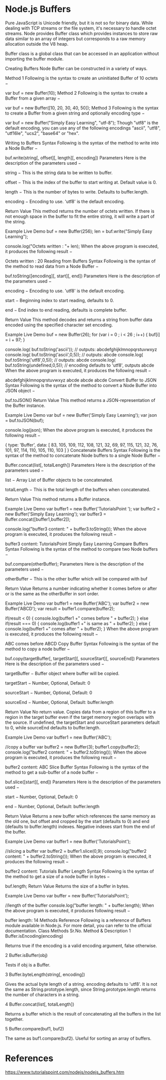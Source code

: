 # Node.js Buffers

Pure JavaScript is Unicode friendly, but it is not so for binary data. While dealing with TCP streams or the file system, it's necessary to handle octet streams. Node provides Buffer class which provides instances to store raw data similar to an array of integers but corresponds to a raw memory allocation outside the V8 heap.

Buffer class is a global class that can be accessed in an application without importing the buffer module.

Creating Buffers
Node Buffer can be constructed in a variety of ways.

Method 1
Following is the syntax to create an uninitiated Buffer of 10 octets −

var buf = new Buffer(10);
Method 2
Following is the syntax to create a Buffer from a given array −

var buf = new Buffer([10, 20, 30, 40, 50]);
Method 3
Following is the syntax to create a Buffer from a given string and optionally encoding type −

var buf = new Buffer("Simply Easy Learning", "utf-8");
Though "utf8" is the default encoding, you can use any of the following encodings "ascii", "utf8", "utf16le", "ucs2", "base64" or "hex".

Writing to Buffers
Syntax
Following is the syntax of the method to write into a Node Buffer −

buf.write(string[, offset][, length][, encoding])
Parameters
Here is the description of the parameters used −

string − This is the string data to be written to buffer.

offset − This is the index of the buffer to start writing at. Default value is 0.

length − This is the number of bytes to write. Defaults to buffer.length.

encoding − Encoding to use. 'utf8' is the default encoding.

Return Value
This method returns the number of octets written. If there is not enough space in the buffer to fit the entire string, it will write a part of the string.

Example
Live Demo
buf = new Buffer(256);
len = buf.write("Simply Easy Learning");

console.log("Octets written : "+  len);
When the above program is executed, it produces the following result −

Octets written : 20
Reading from Buffers
Syntax
Following is the syntax of the method to read data from a Node Buffer −

buf.toString([encoding][, start][, end])
Parameters
Here is the description of the parameters used −

encoding − Encoding to use. 'utf8' is the default encoding.

start − Beginning index to start reading, defaults to 0.

end − End index to end reading, defaults is complete buffer.

Return Value
This method decodes and returns a string from buffer data encoded using the specified character set encoding.

Example
Live Demo
buf = new Buffer(26);
for (var i = 0 ; i < 26 ; i++) {
  buf[i] = i + 97;
}

console.log( buf.toString('ascii'));       // outputs: abcdefghijklmnopqrstuvwxyz
console.log( buf.toString('ascii',0,5));   // outputs: abcde
console.log( buf.toString('utf8',0,5));    // outputs: abcde
console.log( buf.toString(undefined,0,5)); // encoding defaults to 'utf8', outputs abcde
When the above program is executed, it produces the following result −

abcdefghijklmnopqrstuvwxyz
abcde
abcde
abcde
Convert Buffer to JSON
Syntax
Following is the syntax of the method to convert a Node Buffer into JSON object −

buf.toJSON()
Return Value
This method returns a JSON-representation of the Buffer instance.

Example
Live Demo
var buf = new Buffer('Simply Easy Learning');
var json = buf.toJSON(buf);

console.log(json);
When the above program is executed, it produces the following result −

{ type: 'Buffer',
   data:
   [
      83,
      105,
      109,
      112,
      108,
      121,
      32,
      69,
      97,
      115,
      121,
      32,
      76,
      101,
      97,
      114,
      110,
      105,
      110,
      103
   ]
}
Concatenate Buffers
Syntax
Following is the syntax of the method to concatenate Node buffers to a single Node Buffer −

Buffer.concat(list[, totalLength])
Parameters
Here is the description of the parameters used −

list − Array List of Buffer objects to be concatenated.

totalLength − This is the total length of the buffers when concatenated.

Return Value
This method returns a Buffer instance.

Example
Live Demo
var buffer1 = new Buffer('TutorialsPoint ');
var buffer2 = new Buffer('Simply Easy Learning');
var buffer3 = Buffer.concat([buffer1,buffer2]);

console.log("buffer3 content: " + buffer3.toString());
When the above program is executed, it produces the following result −

buffer3 content: TutorialsPoint Simply Easy Learning
Compare Buffers
Syntax
Following is the syntax of the method to compare two Node buffers −

buf.compare(otherBuffer);
Parameters
Here is the description of the parameters used −

otherBuffer − This is the other buffer which will be compared with buf

Return Value
Returns a number indicating whether it comes before or after or is the same as the otherBuffer in sort order.

Example
Live Demo
var buffer1 = new Buffer('ABC');
var buffer2 = new Buffer('ABCD');
var result = buffer1.compare(buffer2);

if(result < 0) {
   console.log(buffer1 +" comes before " + buffer2);
} else if(result === 0) {
   console.log(buffer1 +" is same as " + buffer2);
} else {
   console.log(buffer1 +" comes after " + buffer2);
}
When the above program is executed, it produces the following result −

ABC comes before ABCD
Copy Buffer
Syntax
Following is the syntax of the method to copy a node buffer −

buf.copy(targetBuffer[, targetStart][, sourceStart][, sourceEnd])
Parameters
Here is the description of the parameters used −

targetBuffer − Buffer object where buffer will be copied.

targetStart − Number, Optional, Default: 0

sourceStart − Number, Optional, Default: 0

sourceEnd − Number, Optional, Default: buffer.length

Return Value
No return value. Copies data from a region of this buffer to a region in the target buffer even if the target memory region overlaps with the source. If undefined, the targetStart and sourceStart parameters default to 0, while sourceEnd defaults to buffer.length.

Example
Live Demo
var buffer1 = new Buffer('ABC');

//copy a buffer
var buffer2 = new Buffer(3);
buffer1.copy(buffer2);
console.log("buffer2 content: " + buffer2.toString());
When the above program is executed, it produces the following result −

buffer2 content: ABC
Slice Buffer
Syntax
Following is the syntax of the method to get a sub-buffer of a node buffer −

buf.slice([start][, end])
Parameters
Here is the description of the parameters used −

start − Number, Optional, Default: 0

end − Number, Optional, Default: buffer.length

Return Value
Returns a new buffer which references the same memory as the old one, but offset and cropped by the start (defaults to 0) and end (defaults to buffer.length) indexes. Negative indexes start from the end of the buffer.

Example
Live Demo
var buffer1 = new Buffer('TutorialsPoint');

//slicing a buffer
var buffer2 = buffer1.slice(0,9);
console.log("buffer2 content: " + buffer2.toString());
When the above program is executed, it produces the following result −

buffer2 content: Tutorials
Buffer Length
Syntax
Following is the syntax of the method to get a size of a node buffer in bytes −

buf.length;
Return Value
Returns the size of a buffer in bytes.

Example
Live Demo
var buffer = new Buffer('TutorialsPoint');

//length of the buffer
console.log("buffer length: " + buffer.length);
When the above program is executed, it produces following result −

buffer length: 14
Methods Reference
Following is a reference of Buffers module available in Node.js. For more detail, you can refer to the official documentation.
Class Methods
Sr.No.	Method & Description
1
Buffer.isEncoding(encoding)

Returns true if the encoding is a valid encoding argument, false otherwise.

2
Buffer.isBuffer(obj)

Tests if obj is a Buffer.

3
Buffer.byteLength(string[, encoding])

Gives the actual byte length of a string. encoding defaults to 'utf8'. It is not the same as String.prototype.length, since String.prototype.length returns the number of characters in a string.

4
Buffer.concat(list[, totalLength])

Returns a buffer which is the result of concatenating all the buffers in the list together.

5
Buffer.compare(buf1, buf2)

The same as buf1.compare(buf2). Useful for sorting an array of buffers.

# References
https://www.tutorialspoint.com/nodejs/nodejs_buffers.htm
